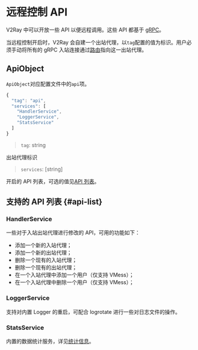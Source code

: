 # 远程控制 API

V2Ray 中可以开放一些 API 以便远程调用。这些 API 都基于 [gRPC](https://grpc.io/)。

当远程控制开启时，V2Ray 会自建一个出站代理，以`tag`配置的值为标识。用户必须手动将所有的 gRPC 入站连接通过[路由](routing.md)指向这一出站代理。

## ApiObject

`ApiObject`对应配置文件中的`api`项。

```javascript
{
  "tag": "api",
  "services": [
    "HandlerService",
    "LoggerService",
    "StatsService"
  ]
}
```

> `tag`: string

出站代理标识

> `services`: \[string\]

开启的 API 列表，可选的值见[API 列表](#api-list)。

## 支持的 API 列表 {#api-list}

### HandlerService

一些对于入站出站代理进行修改的 API，可用的功能如下：

* 添加一个新的入站代理；
* 添加一个新的出站代理；
* 删除一个现有的入站代理；
* 删除一个现有的出站代理；
* 在一个入站代理中添加一个用户（仅支持 VMess）；
* 在一个入站代理中删除一个用户（仅支持 VMess）；

### LoggerService

支持对内置 Logger 的重启，可配合 logrotate 进行一些对日志文件的操作。

### StatsService

内置的数据统计服务，详见[统计信息](stats.md)。
